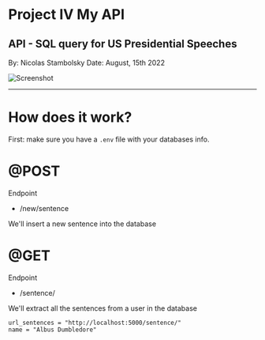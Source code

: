 # Project IV My API
## API - SQL query for US Presidential Speeches

By: Nicolas Stambolsky
Date: August, 15th 2022

![Screenshot](https://github.com/nico-stan/Project-IV/blob/main/images/waving_eagle.gif)
________________________________________________

# How does it work?

First: make sure you have a `.env` file with your databases info.

# @POST
Endpoint
- /new/sentence

We'll insert a new sentence into the database


# @GET
Endpoint
- /sentence/<name>

We'll extract all the sentences from a user in the database

```
url_sentences = "http://localhost:5000/sentence/"
name = "Albus Dumbledore"
```
